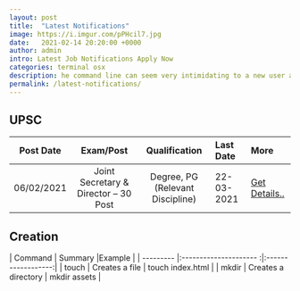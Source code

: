 ```yaml
---
layout: post
title:  "Latest Notifications"
image: https://i.imgur.com/pPHcil7.jpg
date:   2021-02-14 20:20:00 +0000
author: admin
intro: Latest Job Notifications Apply Now
categories: terminal osx
description: he command line can seem very intimidating to a new user and some developers will keep it at and arms distance because it conjures up images of movies such as the Matrix
permalink: /latest-notifications/
---
```




## UPSC


| Post Date | Exam/Post                                  | Qualification            | Last Date |More |
| --------- |:------------------------------------------:|:------------------------:|:----------|:----|
| 06/02/2021| Joint Secretary & Director – 30 Post | Degree, PG (Relevant Discipline)|22-03-2021|[Get Details..](https://www.upsc.gov.in/sites/default/files/Advt-No-51-2021-Engl.pdf)



## Creation


| Command   | Summary                |Example             |
| --------- |:--------------------- :|:------------------:|
| touch     | Creates a file         | touch index.html   |
| mkdir     | Creates a directory    | mkdir assets       |



